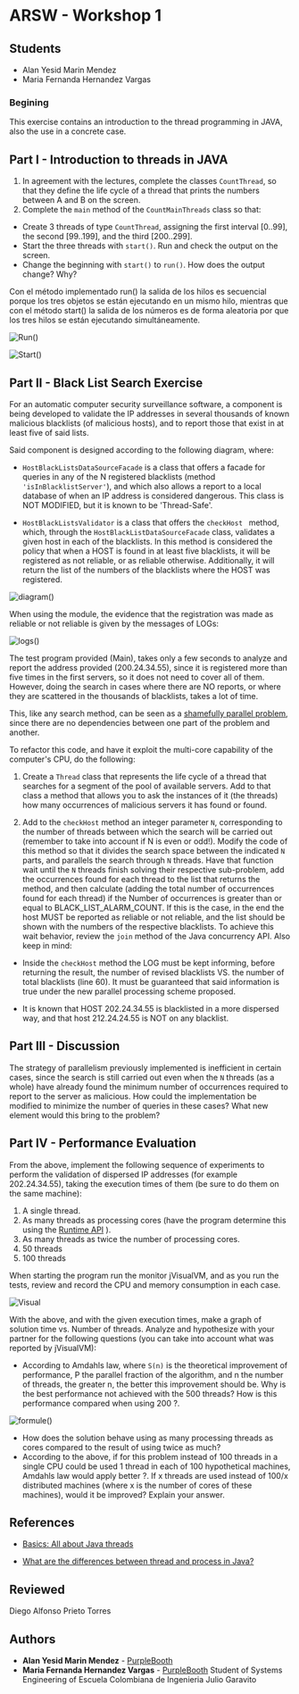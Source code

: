 # ARSW - Workshop 1

## Students

* Alan Yesid Marin Mendez
* Maria Fernanda Hernandez Vargas

### Begining

This exercise contains an introduction to the thread programming in JAVA, also the use in a concrete case.

## Part I - Introduction to threads in JAVA

1. In agreement with the lectures, complete the classes ``` CountThread ```, so that they define the life cycle of a thread that prints the numbers between A and B on the screen.
2. Complete the ``` main ``` method of the ``` CountMainThreads ``` class so that: 

* Create 3 threads of type ``` CountThread ```, assigning the first interval [0..99], the second [99..199], and the third [200..299]. 
* Start the three threads with ``` start() ```. Run and check the output on the screen. 
* Change the beginning with ``` start() ``` to ``` run() ```. How does the output change? Why?

Con el método implementado run() la salida de los hilos es secuencial porque los tres objetos se están ejecutando en un mismo hilo, mientras que con el método start() la salida de los números es de forma aleatoria por que los tres hilos se están ejecutando simultáneamente.

![Run()](https://github.com/mariahv9/ARSWLab1/BLACKLISTSEARCH/resources/run.png)

![Start()](https://github.com/mariahv9/ARSWLab1/BLACKLISTSEARCH/resources/start.png)

## Part II - Black List Search Exercise

For an automatic computer security surveillance software, a component is being developed to validate the IP addresses in several thousands of known malicious blacklists (of malicious hosts), and to report those that exist in at least five of said lists.


Said component is designed according to the following diagram, where:

* ``` HostBlackListsDataSourceFacade ``` is a class that offers a facade for queries in any of the N registered blacklists (method ``` 'isInBlacklistServer' ```), and which also allows a report to a local database of when an IP address is considered dangerous. This class is NOT MODIFIED, but it is known to be 'Thread-Safe'.

* ``` HostBlackListsValidator ``` is a class that offers the ```checkHost ``` method, which, through the ``` HostBlackListDataSourceFacade ``` class, validates a given host in each of the blacklists. In this method is considered the policy that when a HOST is found in at least five blacklists, it will be registered as not reliable, or as reliable otherwise. Additionally, it will return the list of the numbers of the blacklists where the HOST was registered.

![diagram()](https://github.com/mariahv9/ARSWLab1/BLACKLISTSEARCH/resources/diagram.png)

When using the module, the evidence that the registration was made as reliable or not reliable is given by the messages of LOGs:

![logs()](https://github.com/mariahv9/ARSWLab1/BLACKLISTSEARCH/resources/logs.png)

The test program provided (Main), takes only a few seconds to analyze and report the address provided (200.24.34.55), since it is registered more than five times in the first servers, so it does not need to cover all of them. However, doing the search in cases where there are NO reports, or where they are scattered in the thousands of blacklists, takes a lot of time.

This, like any search method, can be seen as a [shamefully parallel problem](https://en.wikipedia.org/wiki/Embarrassingly_parallel), since there are no dependencies between one part of the problem and another.

To refactor this code, and have it exploit the multi-core capability of the computer's CPU, do the following:

1. Create a ``` Thread ``` class that represents the life cycle of a thread that searches for a segment of the pool of available servers. Add to that class a method that allows you to ask the instances of it (the threads) how many occurrences of malicious servers it has found or found.

2. Add to the ``` checkHost ``` method an integer parameter ``` N ```, corresponding to the number of threads between which the search will be carried out (remember to take into account if N is even or odd!). Modify the code of this method so that it divides the search space between the indicated ``` N ``` parts, and parallels the search through ``` N ``` threads. Have that function wait until the ``` N ``` threads finish solving their respective sub-problem, add the occurrences found for each thread to the list that returns the method, and then calculate (adding the total number of occurrences found for each thread) if the Number of occurrences is greater than or equal to BLACK_LIST_ALARM_COUNT. If this is the case, in the end the host MUST be reported as reliable or not reliable, and the list should be shown with the numbers of the respective blacklists. To achieve this wait behavior, review the ``` join ``` method of the Java concurrency API. Also keep in mind:

* Inside the ``` checkHost ``` method the LOG must be kept informing, before returning the result, the number of revised blacklists VS. the number of total blacklists (line 60). It must be guaranteed that said information is true under the new parallel processing scheme proposed.

* It is known that HOST 202.24.34.55 is blacklisted in a more dispersed way, and that host 212.24.24.55 is NOT on any blacklist.

## Part III - Discussion

The strategy of parallelism previously implemented is inefficient in certain cases, since the search is still carried out even when the  ``` N ``` threads (as a whole) have already found the minimum number of occurrences required to report to the server as malicious. How could the implementation be modified to minimize the number of queries in these cases? What new element would this bring to the problem?

## Part IV - Performance Evaluation

From the above, implement the following sequence of experiments to perform the validation of dispersed IP addresses (for example 202.24.34.55), taking the execution times of them (be sure to do them on the same machine):

1. A single thread. 
2. As many threads as processing cores (have the program determine this using the [Runtime API](https://docs.oracle.com/javase/7/docs/api/java/lang/Runtime.html) ). 
3. As many threads as twice the number of processing cores. 
4. 50 threads 
5. 100 threads

When starting the program run the monitor jVisualVM, and as you run the tests, review and record the CPU and memory consumption in each case.

![Visual](https://github.com/mariahv9/ARSWLab1/BLACKLISTSEARCH/resources/jvisualvm.png)

With the above, and with the given execution times, make a graph of solution time vs. Number of threads. Analyze and hypothesize with your partner for the following questions (you can take into account what was reported by jVisualVM):

* According to Amdahls law, where ``` S(n) ``` is the theoretical improvement of performance, P the parallel fraction of the algorithm, and n the number of threads, the greater n, the better this improvement should be. Why is the best performance not achieved with the 500 threads? How is this performance compared when using 200 ?.

![formule()](https://github.com/mariahv9/ARSWLab1/BLACKLISTSEARCH/resources/ahmdahls.png)

* How does the solution behave using as many processing threads as cores compared to the result of using twice as much?
* According to the above, if for this problem instead of 100 threads in a single CPU could be used 1 thread in each of 100 hypothetical machines, Amdahls law would apply better ?. If x threads are used instead of 100/x distributed machines (where x is the number of cores of these machines), would it be improved? Explain your answer.


## References

* [Basics: All about Java threads](https://beginnersbook.com/2013/03/java-threads/)

* [What are the differences between thread and process in Java?](https://cs-fundamentals.com/tech-interview/java/differences-between-thread-and-process-in-java.php)

## Reviewed

Diego Alfonso Prieto Torres

## Authors

* **Alan Yesid Marin Mendez** - [PurpleBooth](https://github.com/Elan-MarMEn)
* **Maria Fernanda Hernandez Vargas** - [PurpleBooth](https://github.com/mariahv9)
Student of Systems Engineering of Escuela Colombiana de Ingenieria Julio Garavito 
